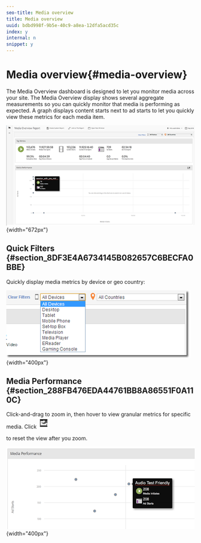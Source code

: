 ```yaml
---
seo-title: Media overview
title: Media overview
uuid: bdbd998f-9b5e-40c9-a8ea-12dfa5acd35c
index: y
internal: n
snippet: y
---
```


# Media overview{#media-overview}

The Media Overview dashboard is designed to let you monitor media across your site. The Media Overview display shows several aggregate measurements so you can quickly monitor that media is performing as expected. A graph displays content starts next to ad starts to let you quickly view these metrics for each media item. 

![](assets/media_overview.png){width="672px"} 

## Quick Filters {#section_8DF3E4A6734145B082657C6BECFA0BBE}

Quickly display media metrics by device or geo country: 

![](assets/video-overview-report-filters.png){width="400px"}

## Media Performance {#section_288FB476EDA44761BB8A86551F0A110C}

Click-and-drag to zoom in, then hover to view granular metrics for specific media. Click  ![](assets/video-overview-report-revert.png)

to reset the view after you zoom. 

![](assets/media_overview_zoom.png){width="400px"}

